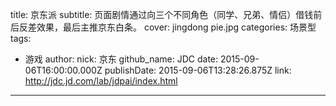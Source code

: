 title: 京东派
subtitle: 页面剧情通过向三个不同角色（同学、兄弟、情侣）借钱前后反差效果，最后主推京东白条。
cover: jingdong pie.jpg
categories: 场景型
tags:
  - 游戏
author:
  nick: 京东
  github_name: JDC
date: 2015-09-06T16:00:00.000Z
publishDate: 2015-09-06T13:28:26.875Z
link: http://jdc.jd.com/lab/jdpai/index.html
---
